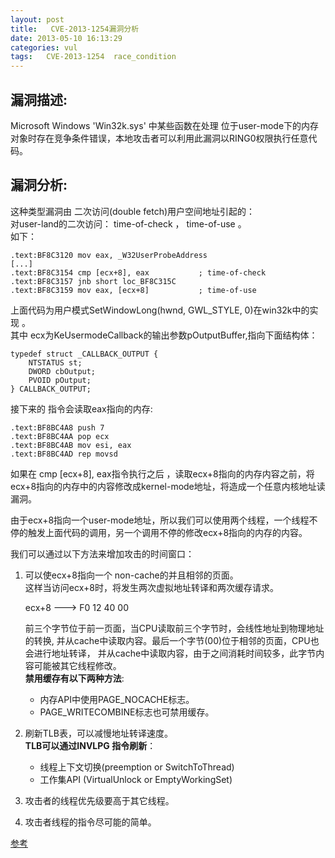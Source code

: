 ```yaml
---
layout: post
title:   CVE-2013-1254漏洞分析
date: 2013-05-10 16:13:29
categories: vul
tags:   CVE-2013-1254  race_condition
---
```


## 漏洞描述: 
 
Microsoft Windows 'Win32k.sys' 中某些函数在处理 位于user-mode下的内存对象时存在竞争条件错误，本地攻击者可以利用此漏洞以RING0权限执行任意代码。

## 漏洞分析: 

这种类型漏洞由 二次访问(double fetch)用户空间地址引起的：  
对user-land的二次访问： time-of-check ， time-of-use 。   
如下：
```
.text:BF8C3120 mov eax, _W32UserProbeAddress
[...]
.text:BF8C3154 cmp [ecx+8], eax           ; time-of-check
.text:BF8C3157 jnb short loc_BF8C315C
.text:BF8C3159 mov eax, [ecx+8]           ; time-of-use
```
上面代码为用户模式SetWindowLong(hwnd, GWL_STYLE, 0)在win32k中的实现 。  
其中 ecx为KeUsermodeCallback的输出参数pOutputBuffer,指向下面结构体：
```
typedef struct _CALLBACK_OUTPUT {
    NTSTATUS st;
    DWORD cbOutput;
    PVOID pOutput;
} CALLBACK_OUTPUT;
```
接下来的 指令会读取eax指向的内存:
```
.text:BF8BC4A8 push 7
.text:BF8BC4AA pop ecx
.text:BF8BC4AB mov esi, eax
.text:BF8BC4AD rep movsd
```
如果在 cmp [ecx+8], eax指令执行之后 ，读取ecx+8指向的内存内容之前，将ecx+8指向的内存中的内容修改成kernel-mode地址，将造成一个任意内核地址读漏洞。
  
由于ecx+8指向一个user-mode地址，所以我们可以使用两个线程，一个线程不停的触发上面代码的调用，另一个调用不停的修改ecx+8指向的内存的内容。

我们可以通过以下方法来增加攻击的时间窗口：

1. 可以使ecx+8指向一个 non-cache的并且相邻的页面。  
   这样当访问ecx+8时，将发生两次虚拟地址转译和两次缓存请求。
  
   ecx+8 --->  F0 12 40 00  

   前三个字节位于前一页面，当CPU读取前三个字节时，会线性地址到物理地址的转换,  并从cache中读取内容。最后一个字节(00)位于相邻的页面，CPU也会进行地址转译，  并从cache中读取内容，由于之间消耗时间较多，此字节内容可能被其它线程修改。  
   **禁用缓存有以下两种方法**: 
   - 内存API中使用PAGE_NOCACHE标志。  
   - PAGE_WRITECOMBINE标志也可禁用缓存。
2. 刷新TLB表，可以减慢地址转译速度。  
   **TLB可以通过INVLPG 指令刷新**：
   - 线程上下文切换(preemption or SwitchToThread)
   - 工作集API (VirtualUnlock or EmptyWorkingSet)
3. 攻击者的线程优先级要高于其它线程。
4. 攻击者线程的指令尽可能的简单。


[参考](http://j00ru.vexillium.org/?p=1695)
